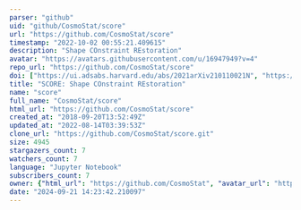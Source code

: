 ```yaml
---
parser: "github"
uid: "github/CosmoStat/score"
url: "https://github.com/CosmoStat/score"
timestamp: "2022-10-02 00:55:21.409615"
description: "Shape COnstraint REstoration"
avatar: "https://avatars.githubusercontent.com/u/16947949?v=4"
repo_url: "https://github.com/CosmoStat/score"
doi: ["https://ui.adsabs.harvard.edu/abs/2021arXiv210110021N", "https://ui.adsabs.harvard.edu/abs/2022ascl.soft09005N/abstract"]
title: "SCORE: Shape COnstraint REstoration"
name: "score"
full_name: "CosmoStat/score"
html_url: "https://github.com/CosmoStat/score"
created_at: "2018-09-20T13:52:49Z"
updated_at: "2022-08-14T03:39:53Z"
clone_url: "https://github.com/CosmoStat/score.git"
size: 4945
stargazers_count: 7
watchers_count: 7
language: "Jupyter Notebook"
subscribers_count: 7
owner: {"html_url": "https://github.com/CosmoStat", "avatar_url": "https://avatars.githubusercontent.com/u/16947949?v=4", "login": "CosmoStat", "type": "Organization"}
date: "2024-09-21 14:23:42.210097"
---
```

